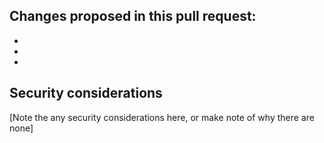 ## Changes proposed in this pull request:

- 
- 
- 

## Security considerations

[Note the any security considerations here, or make note of why there are none]
